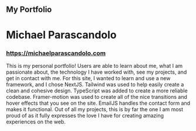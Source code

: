 ## My Portfolio

# Michael Parascandolo

### https://michaelparascandolo.com

This is my personal portfolio! Users are able to learn about me, what I am passionate about, the technology I have worked with, see my projects, and get in contact with me. For this site, I wanted to learn and use a new framework, and I chose NextJS. Tailwind was used to help easily create a clean and cohesive design. TypeScript was added to create a more reliable codebase. Framer-motion was used to create all of the nice transitions and hover effects that you see on the site. EmailJS handles the contact form and makes it functional. Out of all my projects, this is by far the one I am most proud of as it fully expresses the love I have for creating amazing experiences on the web.
